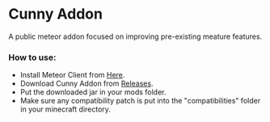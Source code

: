 # Cunny Addon

A public meteor addon focused on improving pre-existing meature features.

### How to use:

- Install Meteor Client from [Here](https://meteorclient.com/download?devBuild=latest).
- Download Cunny Addon from [Releases](https://github.com/CunnyDevelopment/HecateAddon/releases).
- Put the downloaded jar in your mods folder.
- Make sure any compatibility patch is put into the "compatibilities" folder in your minecraft directory.

